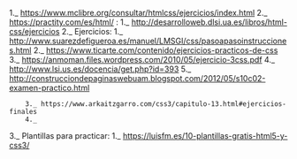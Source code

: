 1._ https://www.mclibre.org/consultar/htmlcss/ejercicios/index.html
2._ https://practity.com/es/html/ :
        1._ http://desarrolloweb.dlsi.ua.es/libros/html-css/ejercicios
        2._ Ejercicios:
            1._ http://www.suarezdefigueroa.es/manuel/LMSGI/css/pasoapasoinstrucciones.html
            2._ https://www.ticarte.com/contenido/ejercicios-practicos-de-css
            3._ https://anmoman.files.wordpress.com/2010/05/ejercicio-3css.pdf
            4._ http://www.lsi.us.es/docencia/get.php?id=393
            5._ http://construcciondepaginaswebuam.blogspot.com/2012/05/s10c02-examen-practico.html

        3._ https://www.arkaitzgarro.com/css3/capitulo-13.html#ejercicios-finales
        4._ 
3._ Plantillas para practicar:
    1._ https://luisfm.es/10-plantillas-gratis-html5-y-css3/